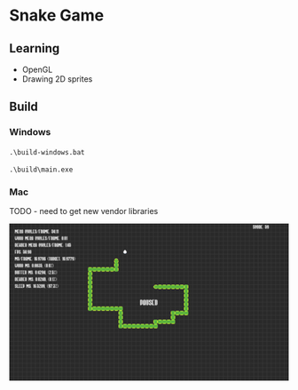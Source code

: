# Snake Game

## Learning
- OpenGL
- Drawing 2D sprites

## Build

### Windows
`.\build-windows.bat`

`.\build\main.exe`

### Mac
TODO - need to get new vendor libraries

![snake_opengl](./snake_opengl.png)